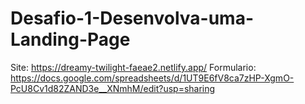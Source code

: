 # Desafio-1-Desenvolva-uma-Landing-Page

Site: https://dreamy-twilight-faeae2.netlify.app/
Formulario: https://docs.google.com/spreadsheets/d/1UT9E6fV8ca7zHP-XgmO-PcU8Cv1d82ZAND3e__XNmhM/edit?usp=sharing
